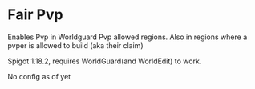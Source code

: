# Fair Pvp  

Enables Pvp in Worldguard Pvp allowed regions. Also in regions where a pvper is allowed to build (aka their claim)  

Spigot 1.18.2, requires WorldGuard(and WorldEdit) to work.  

No config as of yet